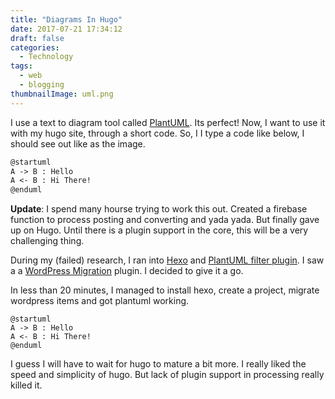 ```yaml
---
title: "Diagrams In Hugo"
date: 2017-07-21 17:34:12
draft: false
categories:
  - Technology
tags: 
  - web
  - blogging
thumbnailImage: uml.png
---
```


I use a text to diagram tool called [PlantUML](http://plantuml.org). Its perfect!
Now, I want to use it with my hugo site, through a short code. So, I I type a 
code like below, I should see out like as the image.
<!-- more -->
```markdown
@startuml
A -> B : Hello
A <- B : Hi There!
@enduml
```

**Update**: I spend many hourse trying to work this out. Created a firebase function to process posting and converting and yada yada. But finally gave up on Hugo. Until there is a plugin support in the core, this will be a very challenging thing. 

During my (failed) research, I ran into [Hexo](https://hexo.io) and [PlantUML filter plugin](https://www.npmjs.com/package/hexo-filter-plantuml). I saw a a [WordPress Migration](https://www.npmjs.com/package/hexo-migrator-wordpress) plugin. I decided to give it a go. 

In less than 20 minutes, I managed to install hexo, create a project, migrate wordpress items and got plantuml working.


``` puml
@startuml
A -> B : Hello
A <- B : Hi There!
@enduml
```

I guess I will have to wait for hugo to mature a bit more. I really liked the speed and simplicity of hugo. But lack of plugin support in processing really killed it.
